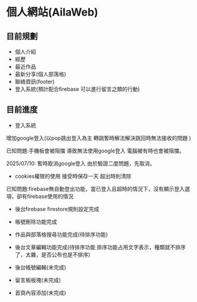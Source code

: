# 個人網站(AilaWeb)
## 目前規劃
- 個人介紹
- 經歷
- 最近作品
- 最新分享(個人部落格)
- 聯絡資訊(footer)
- 登入系統(預計配合firebase 可以進行留言之類的行動)

## 目前進度 
- 登入系統

增加google登入(以pop跳出登入為主 轉跳暫時解法解決跳回時無法接收的問題 )

已知問題:手機板會被阻擋 導致無法使用google登入 電腦被有時也會被阻擋。

2025/07/10: 暫時取消google登入 由於驗證二度問題，先取消。

- cookies權限的使用 接受時保存一天 超出時則清除

已知問題:firebase無自動登出功能，當已登入且超時的情況下，沒有顯示登入選項，卻有firebase使用的情況

- 後台firebase firestore規則設定完成

- 帳號刪除功能完成

- 作品與部落格搜尋功能完成(待排序功能)

- 後台文章編輯功能完成(待排序功能 排序功能占用文字表示，種類就不排序了，太雜，是否公布也是不排序)

- 後台帳號編輯(未完成)

- 留言板板塊(未完成)

- 首頁內容添加(未完成)




